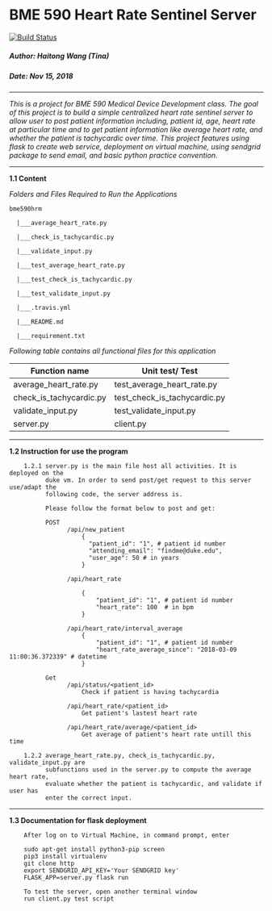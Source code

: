 # BME 590 Heart Rate Sentinel Server

[![Build Status](https://travis-ci.com/TinaHaitongWang/heart_rate_sentinel_server.svg?branch=master)](https://travis-ci.com/TinaHaitongWang/heart_rate_sentinel_server)

##### Author: Haitong Wang (Tina)
##### Date: Nov 15, 2018 

----

_This is a project for BME 590 Medical Device Development class. The goal of this 
project is to build a simple centralized heart rate sentinel server to allow user to post patient information 
including, patient id, age, heart rate at particular time and to get patient 
information like average heart rate, and whether the patient is tachycardic over time. This 
project features using flask to create web service, deployment on virtual machine, using sendgrid package to
send email, and basic python practice convention._

-----

**1.1 Content**

_Folders and Files Required to Run the Applications_

`bme590hrm` 
    
      |___average_heart_rate.py
 
      |___check_is_tachycardic.py 
  
      |___validate_input.py

      |___test_average_heart_rate.py
 
      |___test_check_is_tachycardic.py 
  
      |___test_validate_input.py      
      
      |___.travis.yml
      
      |___README.md
      
      |___requirement.txt
      
_Following table contains all functional files for this application_

 | Function name                             | Unit test/ Test                      |
 |-------------------------------------------|--------------------------------------|
 | average_heart_rate.py                     | test_average_heart_rate.py           |
 | check_is_tachycardic.py                   | test_check_is_tachycardic.py         |
 | validate_input.py                         | test_validate_input.py               |
 | server.py                                 | client.py                            |  
---

**1.2 Instruction for use the program**
        
        1.2.1 server.py is the main file host all activities. It is deployed on the 
              duke vm. In order to send post/get request to this server use/adapt the 
              following code, the server address is. 
              
              Please follow the format below to post and get: 
              
              POST  
                    /api/new_patient 
                        {
                          "patient_id": "1", # patient id number 
                          "attending_email": "findme@duke.edu", 
                          "user_age": 50 # in years
                        }
                    
                    /api/heart_rate
                    
                        {
                            "patient_id": "1", # patient id number 
                            "heart_rate": 100  # in bpm
                        }
                    
                    /api/heart_rate/interval_average
                        {
                            "patient_id": "1", # patient id number
                            "heart_rate_average_since": "2018-03-09 11:00:36.372339" # datetime
                        }
               
              Get 
                    /api/status/<patient_id>
                        Check if patient is having tachycardia
                    
                    /api/heart_rate/<patient_id>
                        Get patient's lastest heart rate 
                    
                    /api/heart_rate/average/<patient_id>
                        Get average of patient's heart rate untill this time
                               
        1.2.2 average_heart_rate.py, check_is_tachycardic.py, validate_input.py are 
              subfunctions used in the server.py to compute the average heart rate, 
              evaluate whether the patient is tachycardic, and validate if user has
              enter the correct input.
              
---

**1.3 Documentation for flask deployment**
        
        After log on to Virtual Machine, in command prompt, enter
        
        sudo apt-get install python3-pip screen
        pip3 install virtualenv
        git clone http 
        export SENDGRID_API_KEY='Your SENDGRID key'
        FLASK_APP=server.py flask run
        
        To test the server, open another terminal window 
        run client.py test script 
        
        
        